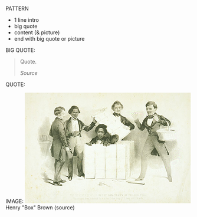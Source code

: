 PATTERN

* 1 line intro
* big quote
* content (& picture)
* end with big quote or picture


BIG QUOTE:
>Quote.
> <footer><cite>Source</cite></footer>

QUOTE:


IMAGE:
![Picture of Henry "Box" Brown](/img/BoxBrown.jpg)
<span class="caption text-muted">Henry "Box" Brown (source)</span>